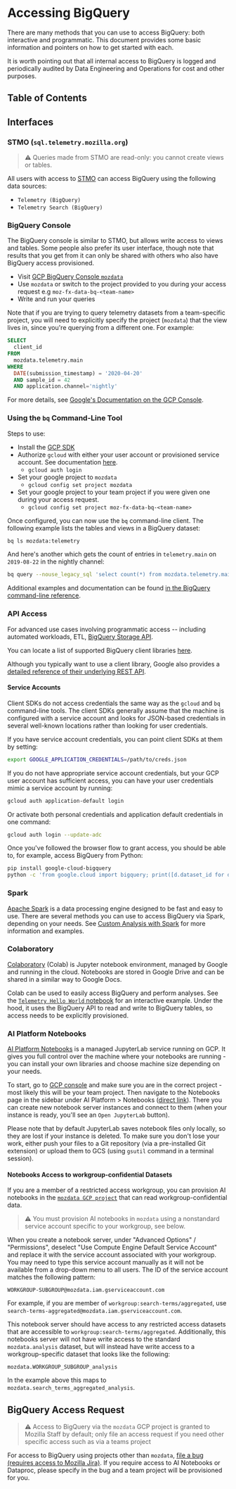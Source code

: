 # Accessing BigQuery

There are many methods that you can use to access BigQuery: both interactive and programmatic. This document provides some basic information and pointers on how to get started with each.

It is worth pointing out that all internal access to BigQuery is logged and periodically audited by Data Engineering and Operations for cost and other purposes.

## Table of Contents

<!-- toc -->

## Interfaces

### STMO (`sql.telemetry.mozilla.org`)

> **⚠** Queries made from STMO are read-only: you cannot create views or tables.

All users with access to [STMO](../../tools/stmo.md) can access BigQuery using the following data sources:

- `Telemetry (BigQuery)`
- `Telemetry Search (BigQuery)`

### BigQuery Console

The BigQuery console is similar to STMO, but allows write access to views and tables. Some
people also prefer its user interface, though note that results that you get from it can
only be shared with others who also have BigQuery access provisioned.

- Visit [GCP BigQuery Console `mozdata`](https://console.cloud.google.com/bigquery?project=mozdata)
- Use `mozdata` or switch to the project provided to you during your access request e.g `moz-fx-data-bq-<team-name>`
- Write and run your queries

Note that if you are trying to query telemetry datasets from a team-specific project,
you will need to explicitly specify
the project (`mozdata`) that the view lives in, since you're querying from a different one. For example:

```sql
SELECT
  client_id
FROM
  mozdata.telemetry.main
WHERE
  DATE(submission_timestamp) = '2020-04-20'
  AND sample_id = 42
  AND application.channel='nightly'
```

For more details, see [Google's Documentation on the GCP Console](https://cloud.google.com/bigquery/docs/bigquery-web-ui).

### Using the `bq` Command-Line Tool

Steps to use:

- Install the [GCP SDK](https://cloud.google.com/sdk/docs/install-sdk)
- Authorize `gcloud` with either your user account or provisioned service account. See documentation [here](https://cloud.google.com/sdk/docs/authorizing).
  - `gcloud auth login`
- Set your google project to `mozdata`
  - `gcloud config set project mozdata`
- Set your google project to your team project if you were given one during your access request.
  - `gcloud config set project moz-fx-data-bq-<team-name>`

Once configured, you can now use the `bq` command-line client. The following example
lists the tables and views in a BigQuery dataset:

```bash
bq ls mozdata:telemetry
```

And here's another which gets the count of entries in `telemetry.main` on `2019-08-22` in the nightly channel:

```bash
bq query --nouse_legacy_sql 'select count(*) from mozdata.telemetry.main where date(submission_timestamp) = "2019-08-22" and normalized_channel="nightly"'
```

Additional examples and documentation can be found [in the BigQuery command-line reference](https://cloud.google.com/bigquery/docs/bq-command-line-tool).

### API Access

For advanced use cases involving programmatic access -- including automated workloads, ETL, [BigQuery Storage API](https://cloud.google.com/bigquery/docs/reference/storage/).

You can locate a list of supported BigQuery client libraries [here](https://cloud.google.com/bigquery/docs/reference/libraries).

Although you typically want to use a client library, Google also provides a [detailed reference of their underlying REST API](https://cloud.google.com/bigquery/docs/reference/rest/).

#### Service Accounts

Client SDKs do not access credentials the same way as the `gcloud` and `bq`
command-line tools. The client SDKs generally assume that the machine is configured with
a service account and looks for JSON-based credentials in several well-known locations
rather than looking for user credentials.

If you have service account credentials, you can point client SDKs at them
by setting:

```bash
export GOOGLE_APPLICATION_CREDENTIALS=/path/to/creds.json
```

If you do not have appropriate service account credentials, but your GCP user
account has sufficient access, you can have your user credentials mimic a
service account by running:

```bash
gcloud auth application-default login
```

Or activate both personal credentials and application default credentials in one command:

```bash
gcloud auth login --update-adc
```

Once you've followed the browser flow to grant access, you should be able to,
for example, access BigQuery from Python:

```bash
pip install google-cloud-bigquery
python -c 'from google.cloud import bigquery; print([d.dataset_id for d in bigquery.Client().list_datasets()])'
```

### Spark

[Apache Spark](https://spark.apache.org/) is a data processing engine designed to be fast and easy to use. There are several methods you can use to access BigQuery via Spark, depending on your needs. See [Custom Analysis with Spark](../../tools/spark.md) for more information and examples.

### Colaboratory

[Colaboratory](https://colab.research.google.com) (Colab) is Jupyter notebook environment, managed by Google and running in the cloud. Notebooks are stored in Google Drive and can be shared in a similar way to Google Docs.

Colab can be used to easily access BigQuery and perform analyses. See the [`Telemetry Hello World` notebook](https://colab.research.google.com/drive/1uXmrPnqzDATiCVH2RNJKD8obIZuofFHx) for an interactive example. Under the hood, it uses the BigQuery API to read and write to BigQuery tables, so access needs to be explicitly provisioned.

### AI Platform Notebooks

[AI Platform Notebooks](https://cloud.google.com/ai-platform/notebooks/docs) is a managed JupyterLab service running on GCP. It gives you full control over the machine where your notebooks are running - you can install your own libraries and choose machine size depending on your needs.

To start, go to [GCP console](https://console.cloud.google.com) and make sure you are in the correct project - most likely this will be your team project. Then navigate to the Notebooks page in the sidebar under AI Platform > Notebooks ([direct link](https://console.cloud.google.com/ai-platform/notebooks/list/instances)). There you can create new notebook server instances and connect to them (when your instance is ready, you'll see an `Open JupyterLab` button).

Please note that by default JupyterLab saves notebook files only locally, so they are lost if your instance is deleted. To make sure you don't lose your work, either push your files to a Git repository (via a pre-installed Git extension) or upload them to GCS (using `gsutil` command in a terminal session).

#### Notebooks Access to workgroup-confidential Datasets

If you are a member of a restricted access workgroup, you can provision AI notebooks in the [`mozdata GCP project`](https://console.cloud.google.com/vertex-ai/workbench/list/instances?project=mozdata&supportedpurview=project) that can read workgroup-confidential data.

> **⚠** You must provision AI notebooks in `mozdata` using a nonstandard service account specific to your workgroup, see below.

When you create a notebook server, under "Advanced Options" / "Permissions", deselect "Use Compute Engine Default Service Account" and replace it with the service account associated with your workgroup. You may need to type this service account manually as it will not be available from a drop-down menu to all users. The ID of the service account matches the following pattern:

`WORKGROUP-SUBGROUP@mozdata.iam.gserviceaccount.com`

For example, if you are member of `workgroup:search-terms/aggregated`, use `search-terms-aggregated@mozdata.iam.gserviceaccount.com`.

This notebook server should have access to any restricted access datasets that are accessible to `workgroup:search-terms/aggregated`. Additionally, this notebooks server will not have write access to the standard `mozdata.analysis` dataset, but will instead have write access to a workgroup-specific dataset that looks like the following:

`mozdata.WORKGROUP_SUBGROUP_analysis`

In the example above this maps to `mozdata.search_terms_aggregated_analysis`.

## BigQuery Access Request

> **⚠**  Access to BigQuery via the `mozdata` GCP project is granted to Mozilla Staff by default; only file an access request if you need other specific access such as via a teams project

For access to BigQuery using projects other than `mozdata`, [file a bug (requires access to Mozilla Jira)](https://mozilla-hub.atlassian.net/secure/CreateIssueDetails!init.jspa?pid=10058&issuetype=10007&priority=3&customfield_10014=DSRE-87&summary=BigQuery%20GCP%20Console%20and%20API%20Access%20for%20YOUR_EMAIL_HERE&description=My%20request%20information%0A%3D%3D%3D%3D%3D%3D%3D%3D%0Amozilla.com%20ldap%20login%3A%0Ateam%3A%0Aaccess%20required%3A%20BigQuery%20GCP%20console%20and%20API%20Access%3B%20ENTER%20OTHER%20ACCESS%20REQUESTS%20HERE%0A%0APost%20request%0A%3D%3D%3D%3D%3D%3D%3D%3D%0ASee%20GCP%20console%20and%20other%20access%20methods%20docs%20here%3A%20https%3A%2F%2Fdocs.telemetry.mozilla.org%2Fcookbooks%2Fbigquery).
If you require access to AI Notebooks or Dataproc, please specify in the bug and a team project will be provisioned for you.
